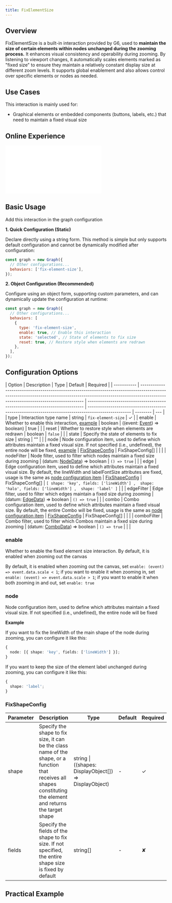 ```yaml
---
title: FixElementSize
---
```


## Overview

FixElementSize is a built-in interaction provided by G6, used to **maintain the size of certain elements within nodes unchanged during the zooming process.** It enhances visual consistency and operability during zooming.
By listening to viewport changes, it automatically scales elements marked as "fixed size" to ensure they maintain a relatively constant display size at different zoom levels. It supports global enablement and also allows control over specific elements or nodes as needed.

## Use Cases

This interaction is mainly used for:

- Graphical elements or embedded components (buttons, labels, etc.) that need to maintain a fixed visual size

## Online Experience

<embed src="@/common/api/behaviors/fix-element-size.md"></embed>

## Basic Usage

Add this interaction in the graph configuration

**1. Quick Configuration (Static)**

Declare directly using a string form. This method is simple but only supports default configuration and cannot be dynamically modified after configuration:

```javascript
const graph = new Graph({
  // Other configurations...
  behaviors: ['fix-element-size'],
});
```

**2. Object Configuration (Recommended)**

Configure using an object form, supporting custom parameters, and can dynamically update the configuration at runtime:

```javascript
const graph = new Graph({
  // Other configurations...
  behaviors: [
    {
      type: 'fix-element-size',
      enable: true, // Enable this interaction
      state: 'selected', // State of elements to fix size
      reset: true, // Restore style when elements are redrawn
    },
  ],
});
```

## Configuration Options

| Option      | Description                                                                                                                                                                                                    | Type                                                                         | Default                                                                                             | Required |
| ----------- | -------------------------------------------------------------------------------------------------------------------------------------------------------------------------------------------------------------- | ---------------------------------------------------------------------------- | --------------------------------------------------------------------------------------------------- | -------- | --- |
| type        | Interaction type name                                                                                                                                                                                          | string                                                                       | `fix-element-size`                                                                                  | ✓        |
| enable      | Whether to enable this interaction, [example](#enable)                                                                                                                                                         | boolean \| ((event: [Event](/api/event#event-object-properties)) => boolean) | true                                                                                                |          |
| reset       | Whether to restore style when elements are redrawn                                                                                                                                                             | boolean                                                                      | `false`                                                                                             |          |
| state       | Specify the state of elements to fix size                                                                                                                                                                      | string                                                                       | ""                                                                                                  |          |
| node        | Node configuration item, used to define which attributes maintain a fixed visual size. If not specified (i.e., undefined), the entire node will be fixed, [example](#node)                                     | [FixShapeConfig](#fixshapeconfig) \| FixShapeConfig[]                        |                                                                                                     |          |
| nodeFilter  | Node filter, used to filter which nodes maintain a fixed size during zooming                                                                                                                                   | (datum: [NodeData](/manual/data#nodedata)) => boolean                        | `() => true`                                                                                        |          |
| edge        | Edge configuration item, used to define which attributes maintain a fixed visual size. By default, the lineWidth and labelFontSize attributes are fixed, usage is the same as [node configuration item](#node) | [FixShapeConfig](#fixshapeconfig) \| FixShapeConfig[]                        | `[ shape: 'key', fields: ['lineWidth'] ,  shape: 'halo', fields: ['lineWidth'] ,  shape: 'label' ]` |          |
| edgeFilter  | Edge filter, used to filter which edges maintain a fixed size during zooming                                                                                                                                   | (datum: [EdgeData](/manual/data#edgedata)) => boolean                        | `() => true`                                                                                        |          |
| combo       | Combo configuration item, used to define which attributes maintain a fixed visual size. By default, the entire Combo will be fixed, usage is the same as [node configuration item](#node)                      | [FixShapeConfig](#fixshapeconfig) \| FixShapeConfig[]                        |                                                                                                     |          |
| comboFilter | Combo filter, used to filter which Combos maintain a fixed size during zooming                                                                                                                                 | (datum: [ComboData](/manual/data#combodata)) => boolean                      | `() => true`                                                                                        |          |     |

### enable

Whether to enable the fixed element size interaction. By default, it is enabled when zooming out the canvas

By default, it is enabled when zooming out the canvas, set `enable: (event) => event.data.scale < 1`; if you want to enable it when zooming in, set `enable: (event) => event.data.scale > 1`; if you want to enable it when both zooming in and out, set `enable: true`

### node

Node configuration item, used to define which attributes maintain a fixed visual size. If not specified (i.e., undefined), the entire node will be fixed

**Example**

If you want to fix the lineWidth of the main shape of the node during zooming, you can configure it like this:

```ts
{
  node: [{ shape: 'key', fields: ['lineWidth'] }];
}
```

If you want to keep the size of the element label unchanged during zooming, you can configure it like this:

```ts
{
  shape: 'label';
}
```

### FixShapeConfig

| Parameter | Description                                                                                                                                                        | Type                                                   | Default | Required |
| --------- | ------------------------------------------------------------------------------------------------------------------------------------------------------------------ | ------------------------------------------------------ | ------- | -------- |
| shape     | Specify the shape to fix size, it can be the class name of the shape, or a function that receives all shapes constituting the element and returns the target shape | string \| ((shapes: DisplayObject[]) => DisplayObject) | -       | ✓        |
| fields    | Specify the fields of the shape to fix size. If not specified, the entire shape size is fixed by default                                                           | string[]                                               | -       | ✘        |

## Practical Example

<Playground path="behavior/fix-element-size/demo/fix-size.js" rid="default-fix-element-size"></Playground>
